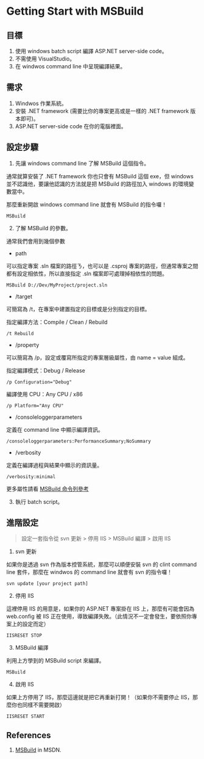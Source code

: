 # Getting Start with MSBuild  

## 目標

1. 使用 windows batch script 編譯 ASP.NET server-side code。
2. 不需使用 VisualStudio。
3. 在 windwos command line 中呈現編譯結果。

## 需求

1. Windwos 作業系統。
2. 安裝 .NET framework (需要比你的專案更高或是一樣的 .NET framework 版本即可)。
3. ASP.NET server-side code 在你的電腦裡面。

## 設定步驟

1. 先讓 windows command line 了解 MSBuild 這個指令。

通常就算安裝了 .NET framework 你也只會有 MSBuild 這個 exe，但 windows 並不認識他，要讓他認識的方法就是把 MSBuild 的路徑加入 windows 的環境變數當中。

那麼重新開啟 windows command line 就會有 MSBuild 的指令囉！

```
MSBuild
```

2. 了解 MSBuild 的參數。

通常我們會用到幾個參數

* path

可以指定專案 .sln 檔案的路徑ㄋ，也可以是 .csproj 專案的路徑，但通常專案之間都有設定相依性，所以直接指定 .sln 檔案即可處理掉相依性的問題。

```
MSBuild D://Dev/MyProject/project.sln
```

* /target

可簡寫為 /t，在專案中建置指定的目標或是分別指定的目標。

指定編譯方法：Compile / Clean / Rebuild

```
/t Rebuild
```

* /property

可以簡寫為 /p，設定或覆寫所指定的專案層級屬性，由 name = value 組成。

指定編譯模式：Debug / Release

```
/p Configuration="Debug"
```

編譯使用 CPU：Any CPU / x86

```
/p Platform="Any CPU"
```

* /consoleloggerparameters

定義在 command line 中顯示編譯資訊。


```
/consoleloggerparameters:PerformanceSummary;NoSummary
```

* /verbosity

定義在編譯過程與結果中顯示的資訊量。


```
/verbosity:minimal
```


更多屬性請看 [MSBuild 命令列參考](https://msdn.microsoft.com/zh-tw/library/ms164311.aspx)

3. 執行 batch script。

## 進階設定

> 設定一套指令從 svn 更新 > 停用 IIS > MSBuild 編譯 > 啟用 IIS

1. svn 更新

如果你是透過 svn 作為版本控管系統，那麼可以順便安裝 svn 的 clint command line 套件，那麼在 windwos 的 command line 就會有 svn 的指令囉！

```
svn update [your project path]
```

2. 停用 IIS

這裡停用 IIS 的用意是，如果你的 ASP.NET 專案掛在 IIS 上，那麼有可能會因為 web.config 被 IIS 正在使用，導致編譯失敗。（此情況不一定會發生，要依照你專案上的設定而定）

```
IISRESET STOP
```

3. MSBuild 編譯

利用上方學到的 MSBuild script 來編譯。

```
MSBuild
```

4. 啟用 IIS 

如果上方停用了 IIS，那麼這邊就是把它再重新打開！（如果你不需要停止 IIS，那麼你也同樣不需要開啟）

```
IISRESET START
```

## References

1. [MSBuild](https://msdn.microsoft.com/zh-tw/library/0k6kkbsd.aspx) in MSDN.


